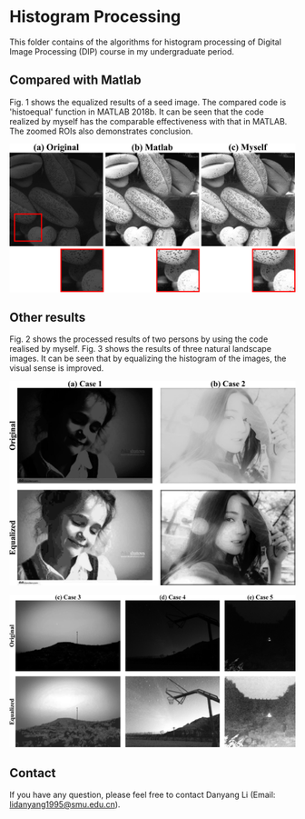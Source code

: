 # Histogram Processing 
This folder contains of the algorithms for histogram processing of Digital Image Processing (DIP) course in my undergraduate period.

## Compared with Matlab
Fig. 1 shows the equalized results of a seed image. The compared code is 'histoequal' function in MATLAB 2018b. 
It can be seen that the code realized by myself has the comparable effectiveness with that in MATLAB.
The zoomed ROIs also demonstrates conclusion.

![Fig. 1. Results of a seed image.](./img/myself_vs_matlab.png)

## Other results
Fig. 2 shows the processed results of two persons by using the  code realised by myself.
Fig. 3 shows the results of three natural landscape images.
It can be seen that by equalizing the histogram of the images, the visual sense is improved.

![Fig. 2. Results of two persons.](./img/person.png)

![Fig. 3. Results of natural landscape.](./img/nature.png)

## Contact

If you have any question, please feel free to contact Danyang Li (Email: lidanyang1995@smu.edu.cn).